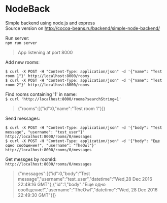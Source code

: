 # NodeBack
Simple backend using node.js and express   
Source version on http://cocoa-beans.ru/backend/simple-node-backend/

Run server:  
```npm run server```
>App listening at port 8000

Add new rooms:  
```
$ curl -X POST -H "Content-Type: application/json" -d '{"name": "Test room 1"}' http://localhost:8000/rooms
$ curl -X POST -H "Content-Type: application/json" -d '{"name": "Test room 2"}' http://localhost:8000/rooms
```

Find rooms containing '1' in name:  
 ```$ curl 'http://localhost:8000/rooms?searchString=1'```
 >{"rooms":[{"id":0,"name":"Test room 1"}]}
 
 Send messages: 
 ```
 $ curl -X POST -H "Content-Type: application/json" -d '{"body": "Test message", "username": "test_user"}' http://localhost:8000/rooms/0/messages
 $ curl -X POST -H "Content-Type: application/json" -d '{"body": "Еще одно сообщение!", "username": "TheOwl"}' http://localhost:8000/rooms/0/messages
 ```
 
 Get messges by roomId:  
  ``` http://localhost:8000/rooms/0/messages ```
  >{"messages":[{"id":0,"body":"Test message","username":"test_user","datetime":"Wed,28 Dec 2016 22:49:16 GMT"},{"id":1,"body":"Еще одно сообщение!","username":"TheOwl","datetime":"Wed, 28 Dec 2016 22:49:30 GMT"}]}

